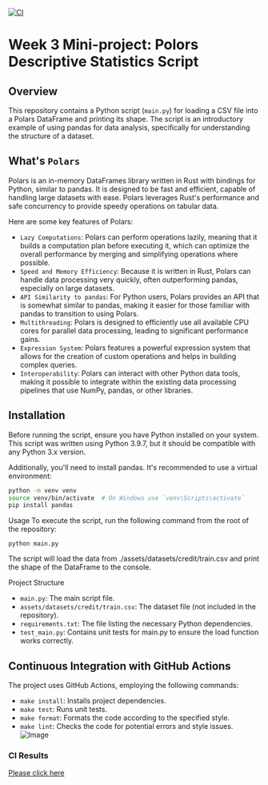 [![CI](https://github.com/nogibjj/mini2-mz223/actions/workflows/cicd.yml/badge.svg)](https://github.com/nogibjj/mini2-mz223/actions/workflows/cicd.yml)

# Week 3 Mini-project: Polors Descriptive Statistics Script

## Overview
This repository contains a Python script (`main.py`) for loading a CSV file into a Polars DataFrame and printing its shape. The script is an introductory example of using pandas for data analysis, specifically for understanding the structure of a dataset.

## What's `Polars`
Polars is an in-memory DataFrames library written in Rust with bindings for Python, similar to pandas. It is designed to be fast and efficient, capable of handling large datasets with ease. Polars leverages Rust's performance and safe concurrency to provide speedy operations on tabular data.

Here are some key features of Polars:
- `Lazy Computations`: Polars can perform operations lazily, meaning that it builds a computation plan before executing it, which can optimize the overall performance by merging and simplifying operations where possible.
- `Speed and Memory Efficiency`: Because it is written in Rust, Polars can handle data processing very quickly, often outperforming pandas, especially on large datasets.
- `API Similarity to pandas`: For Python users, Polars provides an API that is somewhat similar to pandas, making it easier for those familiar with pandas to transition to using Polars.
- `Multithreading`: Polars is designed to efficiently use all available CPU cores for parallel data processing, leading to significant performance gains.
- `Expression System`: Polars features a powerful expression system that allows for the creation of custom operations and helps in building complex queries.
- `Interoperability`: Polars can interact with other Python data tools, making it possible to integrate within the existing data processing pipelines that use NumPy, pandas, or other libraries.

## Installation

Before running the script, ensure you have Python installed on your system. This script was written using Python 3.9.7, but it should be compatible with any Python 3.x version.

Additionally, you'll need to install pandas. It's recommended to use a virtual environment:

```bash
python -m venv venv
source venv/bin/activate  # On Windows use `venv\Scripts\activate`
pip install pandas
```

Usage
To execute the script, run the following command from the root of the repository:
```
python main.py
```
The script will load the data from ./assets/datasets/credit/train.csv and print the shape of the DataFrame to the console.

Project Structure
* `main.py`: The main script file.
* `assets/datasets/credit/train.csv`: The dataset file (not included in the repository).
* `requirements.txt`: The file listing the necessary Python dependencies.
* `test_main.py`: Contains unit tests for main.py to ensure the load function works correctly.

## Continuous Integration with GitHub Actions

The project uses GitHub Actions, employing the following commands:

- `make install`: Installs project dependencies.
- `make test`: Runs unit tests.
- `make format`: Formats the code according to the specified style.
- `make lint`: Checks the code for potential errors and style issues.
![Image](./images/WechatIMG792.jpg)

### CI Results
[Please click here](https://github.com/nogibjj/mini3-mz223/actions)

